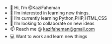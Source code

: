 - 👋 Hi, I’m @KaziFaheman
- 👀 I’m interested in learning new things.
- 🌱 I’m currently learning Python,PHP,HTML,CSS
- 💞️ I’m looking to collaborate on new ideas
- 📫 Reach me @ kazifaheman@gmail.com
- 💻 Want to work and learn new things
<!---
KaziFaheman/KaziFaheman is a ✨ special ✨ repository because its `README.md` (this file) appears on your GitHub profile.
You can click the Preview link to take a look at your changes.
--->
